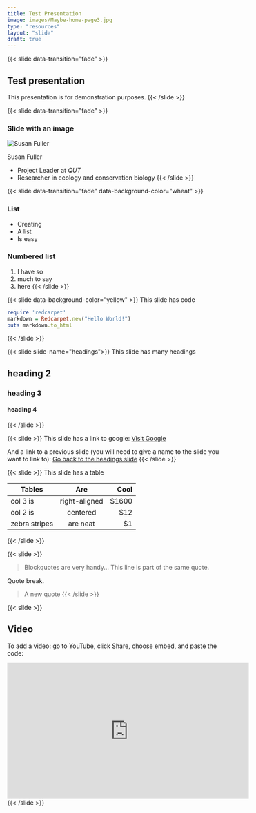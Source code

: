 ```yaml
---
title: Test Presentation
image: images/Maybe-home-page3.jpg
type: "resources"
layout: "slide"
draft: true
---
```

{{< slide data-transition="fade" >}}
## Test presentation
This presentation is for demonstration purposes.
{{< /slide >}}

{{< slide data-transition="fade" >}}
### Slide with an image
![Susan Fuller](/images/people/susan-fuller.jpg)

Susan Fuller
- Project Leader at _QUT_
- Researcher in ecology and conservation biology
{{< /slide >}}

{{< slide data-transition="fade"  data-background-color="wheat" >}}
### List 
- Creating 
- A list 
- Is easy
### Numbered list
1. I have so 
2. much to say 
3. here
{{< /slide >}}

{{< slide data-background-color="yellow" >}}
This slide has code
 ```ruby
require 'redcarpet'
markdown = Redcarpet.new("Hello World!")
puts markdown.to_html
```
{{< /slide >}}

{{< slide slide-name="headings">}}
This slide has many headings
## heading 2
### heading 3
#### heading 4
{{< /slide >}}

{{< slide >}}
This slide has a link to google: [Visit Google](https://www.google.com)

And a link to a previous slide (you will need to give a name to the slide you want to link to):
[Go back to the headings slide](#headings)
{{< /slide >}}

{{< slide >}}
This slide has a table

| Tables        | Are           | Cool  |
| ------------- |:-------------:| -----:|
| col 3 is      | right-aligned | $1600 |
| col 2 is      | centered      |   $12 |
| zebra stripes | are neat      |    $1 |
{{< /slide >}}

{{< slide >}}
> Blockquotes are very handy...
> This line is part of the same quote.

Quote break.
> A new quote
{{< /slide >}}

{{< slide >}}
## Video

To add a video: go to YouTube, click Share, choose embed, and paste the code:
<iframe width="560" height="315" src="https://www.youtube.com/embed/-gOK_sv80uI" title="YouTube video player" frameborder="0" allow="accelerometer; autoplay; clipboard-write; encrypted-media; gyroscope; picture-in-picture" allowfullscreen></iframe>
{{< /slide >}}
